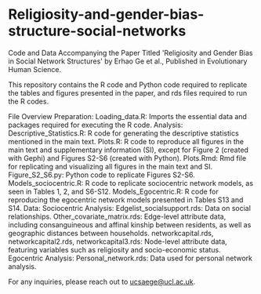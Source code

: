 # Religiosity-and-gender-bias-structure-social-networks
Code and Data Accompanying the Paper Titled 'Religiosity and Gender Bias in Social Network Structures' by Erhao Ge et al., Published in Evolutionary Human Science.

This repository contains the R code and Python code required to replicate the tables and figures presented in the paper, and rds files required to run the R codes.

File Overview
Preparation:
Loading_data.R: Imports the essential data and packages required for executing the R code.
Analysis:
Descriptive_Statistics.R: R code for generating the descriptive statistics mentioned in the main text.
Plots.R: R code to reproduce all figures in the main text and supplementary information (SI), except for Figure 2 (created with Gephi) and Figures S2-S6 (created with Python).
Plots.Rmd: Rmd file for replicating and visualizing all figures in the main text and SI.
Figure_S2_S6.py: Python code to replicate Figures S2-S6.
Models_sociocentric.R: R code to replicate sociocentric network models, as seen in Tables 1, 2, and S6-S12.
Models_Egocentric.R: R code for reproducing the egocentric network models presented in Tables S13 and S14.
Data:
Sociocentric Analysis:
Edgelist_socialsupport.rds: Data on social relationships.
Other_covariate_matrix.rds: Edge-level attribute data, including consanguineous and affinal kinship between residents, as well as geographic distances between households.
networkcapital.rds, networkcapital2.rds, networkcapital3.rds: Node-level attribute data, featuring variables such as religiosity and socio-economic status.
Egocentric Analysis:
Personal_network.rds: Data used for personal network analysis.

For any inquiries, please reach out to ucsaege@ucl.ac.uk.
